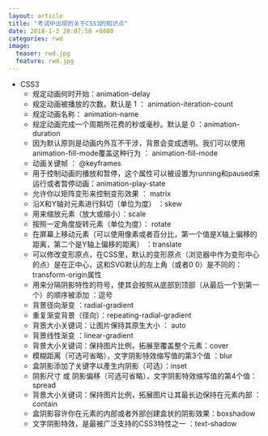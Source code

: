 ```yaml
---
layout: article
title: "考试中出现的关于CSS3的知识点"
date: 2018-1-3 20:07:50 +0800
categories: rwd 
image:
  teaser: rwd.jpg
  feature: rwd.jpg
---
```

- CSS3 
  -  规定动画何时开始：animation-delay  
  - 规定动画被播放的次数。默认是 1 ： animation-iteration-count  
  - 规定动画名称： animation-name  
  - 规定动画完成一个周期所花费的秒或毫秒。默认是 0 ：animation-duration  
  - 因为默认原则是动画内外互不干涉，背景会变成透明。我们可以使用animation-fill-mode覆盖这种行为 ：  animation-fill-mode  
  - 动画关键帧 ：  @keyframes 
  - 用于控制动画的播放和暂停，这个属性可以被设置为running和paused来运行或者暂停动画：animation-play-state 
  - 允许你以矩阵变形来控制变形效果  ： matrix  
  - 沿X和Y轴对元素进行斜切（单位为度） ：skew   
  - 用来缩放元素（放大或缩小）：scale    
  - 按照一定角度旋转元素（单位为度）： rotate  
  - 在屏幕上移动元素（可以使用像素或者百分比，第一个值是X轴上偏移的距离，第二个是Y轴上偏移的距离） ：translate   
  - 可以修改变形原点，在CSS里，默认的变形原点（浏览器中作为变形中心的点）是在正中心，这和SVG默认的左上角（或者0 0）是不同的：   transform-origin属性 
  - 用来分隔阴影特性的符号，使其会按照从底部到顶部（从最后一个到第一个）的顺序被添加 ：逗号  
  - 背景径向渐变 ：radial-gradient 
  - 重复渐变背景（径向）：repeating-radial-gradient 
  - 背景大小关键词：让图片保持其原生大小 ：  auto  
  - 背景线性渐变  ：linear-gradient 
  - 背景大小关键词：保持图片比例，拓展至覆盖整个元素：cover 
  - 模糊距离（可选可省略），文字阴影特效缩写值的第3个值 ：blur  
  - 盒阴影添加了关键字以產生内阴影（可选）：inset     
  - 阴影尺寸 或 阴影偏移（可选可省略），文字阴影特效缩写值的第4个值：spread    
  - 背景大小关键词：保持图片比例，拓展图片让其最长边保持在元素内部 ：contain   
  - 盒阴影容许你在元素的内部或者外部创建盒状的阴影效果：boxshadow    
  - 文字阴影特效，是最被广泛支持的CSS3特性之一 ：text-shadow   
